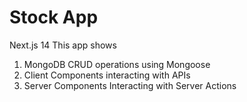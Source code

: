 # Stock App
Next.js 14
This app shows
1. MongoDB CRUD operations using Mongoose
2. Client Components interacting with APIs
3. Server Components Interacting with Server Actions